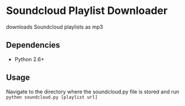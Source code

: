 # Soundcloud Playlist Downloader
downloads Soundcloud playlists as mp3

## Dependencies
* Python 2.6+

## Usage
Navigate to the directory where the soundcloud.py file is stored and run  
`python soundcloud.py [playlist url]`
